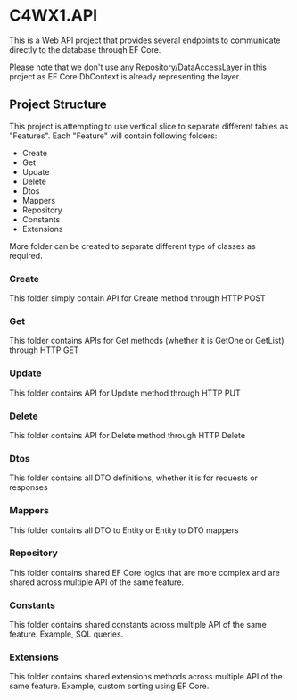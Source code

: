# C4WX1.API

This is a Web API project that provides several endpoints to communicate directly to the database through EF Core. 

Please note that we don't use any Repository/DataAccessLayer in this project as EF Core DbContext is already representing the layer.

## Project Structure

This project is attempting to use vertical slice to separate different tables as "Features". Each "Feature" will contain following folders:
- Create
- Get
- Update
- Delete
- Dtos
- Mappers
- Repository
- Constants
- Extensions

More folder can be created to separate different type of classes as required.

### Create

This folder simply contain API for Create method through HTTP POST

### Get

This folder contains APIs for Get methods (whether it is GetOne or GetList) through HTTP GET

### Update

This folder contains API for Update method through HTTP PUT

### Delete

This folder contains API for Delete method through HTTP Delete

### Dtos

This folder contains all DTO definitions, whether it is for requests or responses

### Mappers

This folder contains all DTO to Entity or Entity to DTO mappers

### Repository

This folder contains shared EF Core logics that are more complex and are shared across multiple API of the same feature.

### Constants

This folder contains shared constants across multiple API of the same feature. Example, SQL queries.

### Extensions

This folder contains shared extensions methods across multiple API of the same feature. Example, custom sorting using EF Core.